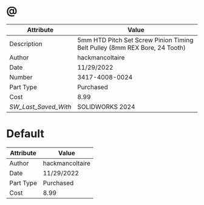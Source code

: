 # @
| Attribute | Value |
| ---  | ---     |
| Description | 5mm HTD Pitch Set Screw Pinion Timing Belt Pulley (8mm REX Bore, 24 Tooth) |
| Author | hackmancoltaire |
| Date | 11/29/2022 |
| Number | 3417-4008-0024 |
| Part Type | Purchased |
| Cost | 8.99 |
| _SW_Last_Saved_With_ | SOLIDWORKS 2024 |
# Default
| Attribute | Value |
| ---  | ---     |
| Author | hackmancoltaire |
| Date | 11/29/2022 |
| Part Type | Purchased |
| Cost | 8.99 |
